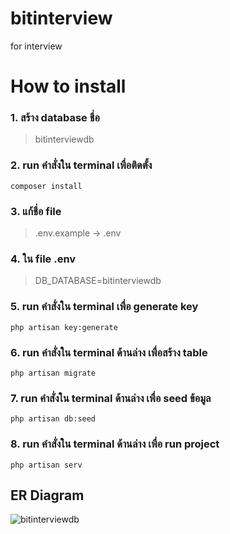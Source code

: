 # bitinterview
for interview

# How to install
### 1. สร้าง database ชื่อ 
>bitinterviewdb
### 2. run คำสั่งใน terminal เพื่อติดตั้ง
`composer install`
### 3. แก้ชื่อ file
>.env.example -> .env
### 4. ใน file .env
>DB_DATABASE=bitinterviewdb
### 5. run คำสั่งใน terminal เพื่อ generate key
`php artisan key:generate`
### 6. run คำสั่งใน terminal ด้านล่าง เพื่อสร้าง table
`php artisan migrate`
### 7. run คำสั่งใน terminal ด้านล่าง เพื่อ seed ข้อมูล
`php artisan db:seed`
### 8. run คำสั่งใน terminal ด้านล่าง เพื่อ run project
`php artisan serv`

## ER Diagram
![bitinterviewdb](https://user-images.githubusercontent.com/99132826/161448830-ff3b4cc6-9e9a-46c8-8c15-83ab832ff311.png)
